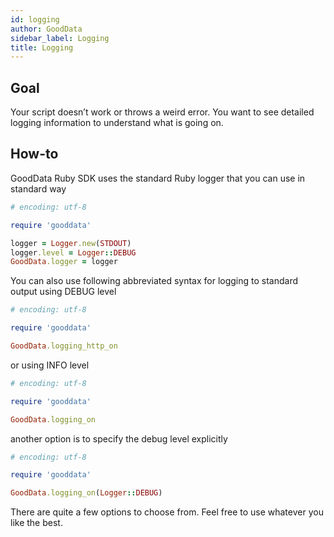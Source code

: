 ```yaml
---
id: logging
author: GoodData
sidebar_label: Logging
title: Logging
---
```


Goal
-------

Your script doesn’t work or throws a weird error. You want to see
detailed logging information to understand what is going on.

How-to
--------

GoodData Ruby SDK uses the standard Ruby logger that you can use in
standard way

```ruby
# encoding: utf-8

require 'gooddata'

logger = Logger.new(STDOUT)
logger.level = Logger::DEBUG
GoodData.logger = logger
```

You can also use following abbreviated syntax for logging to standard
output using DEBUG level

```ruby
# encoding: utf-8

require 'gooddata'

GoodData.logging_http_on
```

or using INFO level

```ruby
# encoding: utf-8

require 'gooddata'

GoodData.logging_on
```

another option is to specify the debug level explicitly

```ruby
# encoding: utf-8

require 'gooddata'

GoodData.logging_on(Logger::DEBUG)
```

There are quite a few options to choose from. Feel free to use whatever
you like the best.

